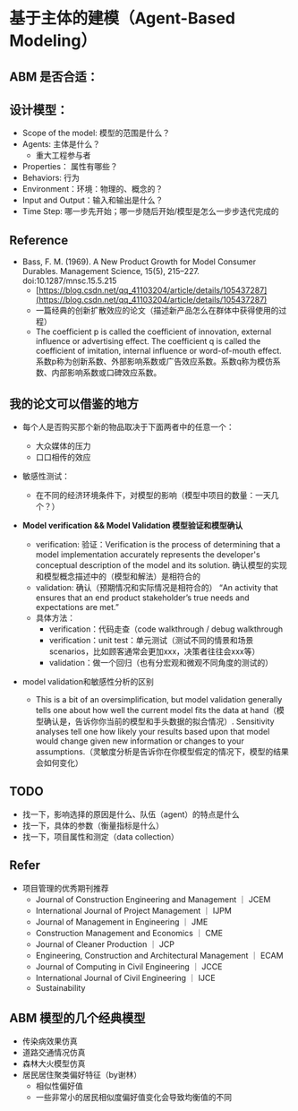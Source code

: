 # 基于主体的建模（Agent-Based Modeling）

##  ABM 是否合适：

## 设计模型：

- Scope of the model: 模型的范围是什么？
- Agents: 主体是什么？
    - 重大工程参与者
- Properties： 属性有哪些？
- Behaviors: 行为
- Environment：环境：物理的、概念的？
- Input and Output：输入和输出是什么？
- Time Step: 哪一步先开始；哪一步随后开始/模型是怎么一步步迭代完成的


## Reference

- Bass, F. M. (1969). A New Product Growth for Model Consumer Durables. Management Science, 15(5), 215–227. doi:10.1287/mnsc.15.5.215 
  - [https://blog.csdn.net/qq_41103204/article/details/105437287](https://blog.csdn.net/qq_41103204/article/details/105437287)
  - 一篇经典的创新扩散效应的论文（描述新产品怎么在群体中获得使用的过程）
  - The coefficient p is called the coefficient of innovation, external influence or advertising effect. The coefficient q is called the coefficient of imitation, internal influence or word-of-mouth effect. 系数p称为创新系数、外部影响系数或广告效应系数。系数q称为模仿系数、内部影响系数或口碑效应系数。



## 我的论文可以借鉴的地方


- 每个人是否购买那个新的物品取决于下面两者中的任意一个：
    - 大众媒体的压力
    - 口口相传的效应 

- 敏感性测试：
    - 在不同的经济环境条件下，对模型的影响（模型中项目的数量：一天几个？）

- **Model verification && Model Validation 模型验证和模型确认**
    - verification: 验证：Verification is the process of determining that a model implementation accurately represents the developer's conceptual description of the model and its solution. 确认模型的实现和模型概念描述中的（模型和解法）是相符合的
    - validation: 确认（预期情况和实际情况是相符合的） “An activity that ensures that an end product stakeholder’s true needs and expectations are met.”
    - 具体方法：
        - verification：代码走查（code walkthrough / debug walkthrough
        - verification：unit test：单元测试（测试不同的情景和场景scenarios，比如顾客通常会更加xxx，决策者往往会xxx等）
        - validation：做一个回归（也有分宏观和微观不同角度的测试的）

- model validation和敏感性分析的区别
    - This is a bit of an oversimplification, but model validation generally tells one about how well the current model fits the data at hand（模型确认是，告诉你你当前的模型和手头数据的拟合情况）. Sensitivity analyses tell one how likely your results based upon that model would change given new information or changes to your assumptions.（灵敏度分析是告诉你在你模型假定的情况下，模型的结果会如何变化）


## TODO

- 找一下，影响选择的原因是什么、队伍（agent）的特点是什么
- 找一下，具体的参数（衡量指标是什么）
- 找一下，项目属性和测定（data collection）


## Refer 

- 项目管理的优秀期刊推荐
  - Journal of Construction Engineering and Management ｜ JCEM 
  - International Journal of Project Management ｜ IJPM
  - Journal of Management in Engineering ｜ JME 
  - Construction Management and Economics ｜ CME
  - Journal of Cleaner Production ｜  JCP   
  - Engineering, Construction and Architectural Management ｜ ECAM 
  - Journal of Computing in Civil Engineering ｜ JCCE 
  - International Journal of Civil Engineering ｜ IJCE
  - Sustainability 



## ABM 模型的几个经典模型

- 传染病效果仿真
- 道路交通情况仿真
- 森林大火模型仿真
- 居民居住聚类偏好特征（by谢林）
  - 相似性偏好值
  - 一些非常小的居民相似度偏好值变化会导致均衡值的不同
